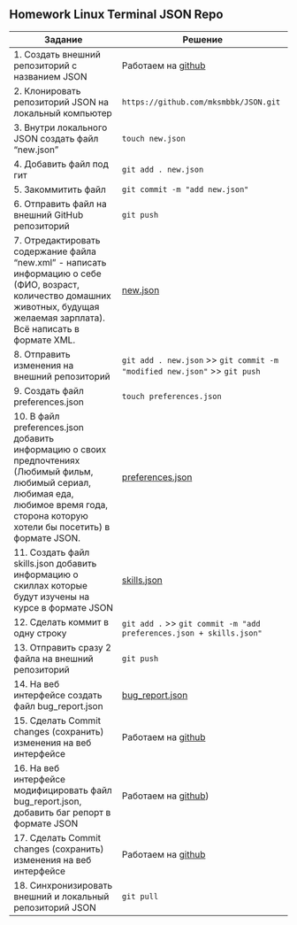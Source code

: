 ## Homework Linux Terminal JSON Repo


| Задание | Решение |
| --- |  --- |
|1. Создать внешний репозиторий c названием JSON |Работаем на [github](https://github.com/mksmbbk/JSON)|
|2. Клонировать репозиторий JSON на локальный компьютер |```https://github.com/mksmbbk/JSON.git```|
|3. Внутри локального JSON создать файл “new.json” |```touch new.json```|
|4. Добавить файл под гит |```git add . new.json```|
|5. Закоммитить файл |```git commit -m "add new.json"```|
|6. Отправить файл на внешний GitHub репозиторий |```git push```|
|7. Отредактировать содержание файла “new.xml” - написать информацию о себе (ФИО, возраст, количество домашних животных, будущая желаемая зарплата). Всё написать в формате XML. |[new.json](https://github.com/mksmbbk/JSON/blob/679023f542db73eaa51096b8505362ded94745f7/new.json)|
|8. Отправить изменения на внешний репозиторий |```git add . new.json``` >> ```git commit -m "modified new.json"``` >> ```git push```|
|9. Создать файл preferences.json |```touch preferences.json```|
|10. В файл preferences.json добавить информацию о своих предпочтениях (Любимый фильм, любимый сериал, любимая еда, любимое время года, сторона которую хотели бы посетить) в формате JSON. |[preferences.json](https://github.com/mksmbbk/JSON/blob/679023f542db73eaa51096b8505362ded94745f7/preferences.json)|
|11. Создать файл skills.json добавить информацию о скиллах которые будут изучены на курсе в формате JSON |[skills.json](https://github.com/mksmbbk/JSON/blob/679023f542db73eaa51096b8505362ded94745f7/skills.json)|
|12. Сделать коммит в одну строку |```git add .``` >> ```git commit -m "add preferences.json + skills.json"```|
|13. Отправить сразу 2 файла на внешний репозиторий |```git push```|
|14. На веб интерфейсе создать файл bug_report.json |[bug_report.json](https://github.com/mksmbbk/JSON/blob/679023f542db73eaa51096b8505362ded94745f7/bug_report.json) |
|15. Сделать Commit changes (сохранить) изменения на веб интерфейсе |Работаем на [github](https://github.com/mksmbbk/JSON)|
|16. На веб интерфейсе модифицировать файл bug_report.json, добавить баг репорт в формате JSON | Работаем на [github](https://github.com/mksmbbk/JSON))    |
|17. Сделать Commit changes (сохранить) изменения на веб интерфейсе |Работаем на [github](https://github.com/mksmbbk/JSON) |
|18. Синхронизировать внешний и локальный репозиторий JSON |```git pull```|